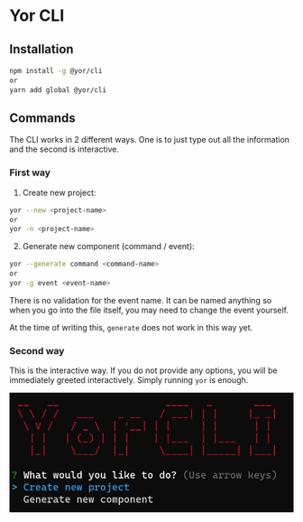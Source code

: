 # Yor CLI

## Installation

```bash
npm install -g @yor/cli
or
yarn add global @yor/cli
```

## Commands

The CLI works in 2 different ways. One is to just type out all the information and the second is interactive.

### First way

1. Create new project:

```bash
yor --new <project-name>
or
yor -n <project-name>
```

2. Generate new component (command / event):

```bash
yor --generate command <command-name>
or
yor -g event <event-name>
```

There is no validation for the event name. It can be named anything so when you go into the file itself, you may need to change the event yourself.

At the time of writing this, `generate` does not work in this way yet.

### Second way

This is the interactive way. If you do not provide any options, you will be immediately greeted interactively. Simply running `yor` is enough.

![Interactive CLI Preview](https://raw.githubusercontent.com/Spimy/yor/main/packages/cli/assets/interactive-cli.png)
